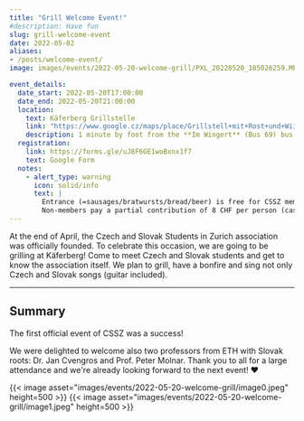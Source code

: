 ```yaml
---
title: "Grill Welcome Event!"
#description: Have fun
slug: grill-welcome-event
date: 2022-05-02
aliases:
- /posts/welcome-event/
image: images/events/2022-05-20-welcome-grill/PXL_20220520_185026259.MP.jpg

event_details:
  date_start: 2022-05-20T17:00:00
  date_end: 2022-05-20T21:00:00
  location:
    text: Käferberg Grillstelle
    link: "https://www.google.cz/maps/place/Grillstell+mit+Rost+und+Wiitsicht/@47.4017454,8.5088289,813m/data=!3m1!1e3!4m5!3m4!1s0x47900bf1d1599e21:0x120905caab0befa3!8m2!3d47.4017454!4d8.5104489"
    description: 1 minute by foot from the **Im Wingert** (Bus 69) bus station.
  registration:
    link: https://forms.gle/uJ8F6GE1woBxnx1f7
    text: Google Form
  notes: 
    - alert_type: warning
      icon: solid/info
      text: |
        Entrance (=sausages/bratwursts/bread/beer) is free for CSSZ members. You can become a member by registering [here](https://forms.gle/qn6sZEmELCgtTSSr5) or directly at the event.  
        Non-members pay a partial contribution of 8 CHF per person (cash, Twint).
---
```


At the end of April, the Czech and Slovak Students in Zurich association was officially founded. To celebrate this occasion, we are going to be grilling at Käferberg! Come to meet Czech and Slovak students and get to know the association itself. We plan to grill, have a bonfire and sing not only Czech and Slovak songs (guitar included).

---

## Summary

The first official event of CSSZ was a success!

We were delighted to welcome also two professors from ETH with Slovak roots: Dr. Jan Cvengros and Prof. Peter Molnar.
Thank you to all for a large attendance and we're already looking forward to the next event! ❤️

{{< image asset="images/events/2022-05-20-welcome-grill/image0.jpeg" height=500 >}}
{{< image asset="images/events/2022-05-20-welcome-grill/image1.jpeg" height=500 >}}
